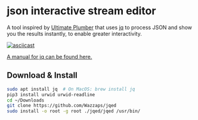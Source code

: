 # json interactive stream editor

A tool inspired by [Ultimate Plumber](https://github.com/akavel/up) that uses [jq](https://stedolan.github.io/jq) to process JSON and show you the results instantly, to enable greater interactivity.

[![asciicast](https://asciinema.org/a/313423.svg)](https://asciinema.org/a/313423)

[A manual for jq can be found here.](https://stedolan.github.io/jq/manual)

## Download & Install

```bash
sudo apt install jq  # On MacOS: brew install jq
pip3 install urwid urwid-readline
cd ~/Downloads
git clone https://github.com/Wazzaps/jqed
sudo install -o root -g root ./jqed/jqed /usr/bin/
```
